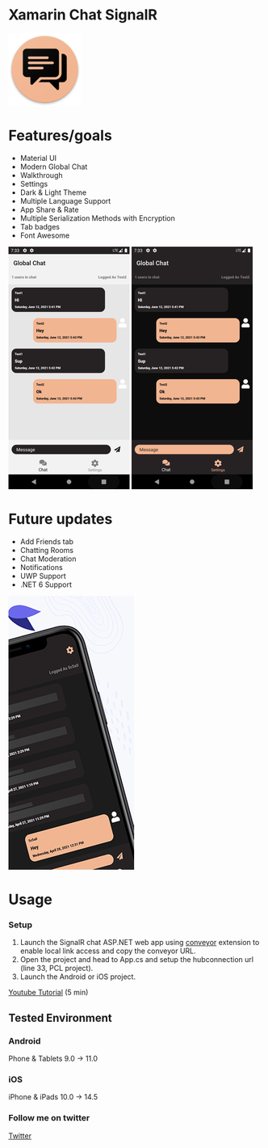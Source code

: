 # Xamarin Chat SignalR

![Xamarin Chat SignalR Icon](docs/icon.png)

# Features/goals
- Material UI
- Modern Global Chat
- Walkthrough
- Settings
- Dark & Light Theme
- Multiple Language Support
- App Share & Rate
- Multiple Serialization Methods with Encryption
- Tab badges
- Font Awesome

![Screenshot 1](docs/Screenshot1.png)
![Screenshot 2](docs/Screenshot2.png)

# Future updates
- Add Friends tab
- Chatting Rooms
- Chat Moderation
- Notifications
- UWP Support
- .NET 6 Support

![Xamarin Chat SignalR](docs/ios.png)

# Usage

### Setup
1. Launch the SignalR chat ASP.NET web app using [conveyor](https://conveyor.cloud?utm_source=conveyor&utm_medium=linkshare&utm_campaign=conveyor) extension to enable local link access and copy the conveyor URL.
2. Open the project and head to App.cs and setup the hubconnection url (line 33, PCL project).
3. Launch the Android or iOS project.

[Youtube Tutorial](https://youtu.be/XJHMjS201nw) (5 min)

## Tested Environment

### Android
Phone & Tablets
9.0 -> 11.0
### iOS
iPhone & iPads
10.0 -> 14.5

### Follow me on twitter
[Twitter](https://twitter.com/jihadkhawaja)
